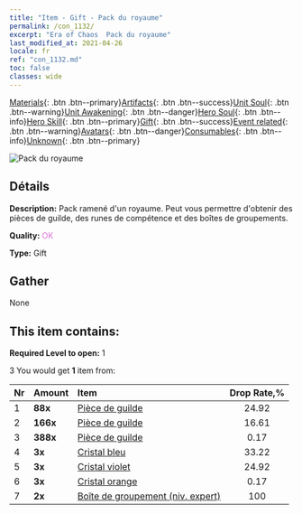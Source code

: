 ```yaml
---
title: "Item - Gift - Pack du royaume"
permalink: /con_1132/
excerpt: "Era of Chaos  Pack du royaume"
last_modified_at: 2021-04-26
locale: fr
ref: "con_1132.md"
toc: false
classes: wide
---
```

 [Materials](/ItemsFR/){: .btn .btn--primary}[Artifacts](/ItemsFR/Artifacts/){: .btn .btn--success}[Unit Soul](/ItemsFR/UnitSoul/){: .btn .btn--warning}[Unit Awakening](/ItemsFR/UnitAwakening/){: .btn .btn--danger}[Hero Soul](/ItemsFR/HeroSoul/){: .btn .btn--info}[Hero Skill](/ItemsFR/HeroSkill/){: .btn .btn--primary}[Gift](/ItemsFR/Gift/){: .btn .btn--success}[Event related](/ItemsFR/Events/){: .btn .btn--warning}[Avatars](/ItemsFR/Avatars/){: .btn .btn--danger}[Consumables](/ItemsFR/Consumables/){: .btn .btn--info}[Unknown](/ItemsFR/Unknown/){: .btn .btn--primary}

 ![Pack du royaume](/images/t/i_907003.png)

## Détails
 **Description:** Pack ramené d'un royaume. Peut vous permettre d'obtenir des pièces de guilde, des runes de compétence et des boîtes de groupements.

 **Quality:** <span style="color: #DA70D6">OK</span>

 **Type:** Gift

## Gather

  None

## This item contains:

 **Required Level to open:** 1

 3 You would get **1** item  from:

  | Nr | Amount |     Item    | Drop Rate,% |
  |:---|:-------|:------------|:---------:|
  | 1 |  **88x** | [Pièce de guilde](/ItemsFR/con_896/) | 24.92 | 
  | 2 |  **166x** | [Pièce de guilde](/ItemsFR/con_896/) | 16.61 | 
  | 3 |  **388x** | [Pièce de guilde](/ItemsFR/con_896/) | 0.17 | 
  | 4 |  **3x** | [Cristal bleu](/ItemsFR/con_716/) | 33.22 | 
  | 5 |  **3x** | [Cristal violet](/ItemsFR/con_720/) | 24.92 | 
  | 6 |  **3x** | [Cristal orange](/ItemsFR/con_730/) | 0.17 | 
  | 7 |  **2x** | [Boîte de groupement (niv. expert)](/ItemsFR/con_760/) | 100 | 

